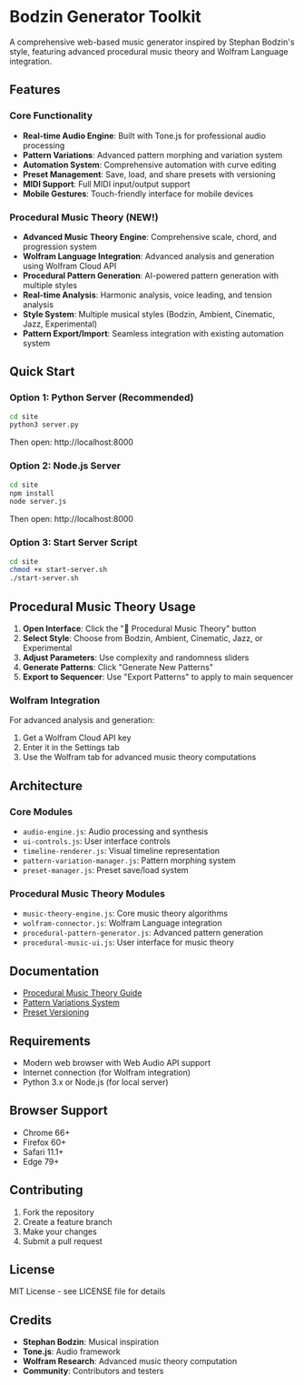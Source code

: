 # Bodzin Generator Toolkit

A comprehensive web-based music generator inspired by Stephan Bodzin's style, featuring advanced procedural music theory and Wolfram Language integration.

## Features

### Core Functionality
- **Real-time Audio Engine**: Built with Tone.js for professional audio processing
- **Pattern Variations**: Advanced pattern morphing and variation system
- **Automation System**: Comprehensive automation with curve editing
- **Preset Management**: Save, load, and share presets with versioning
- **MIDI Support**: Full MIDI input/output support
- **Mobile Gestures**: Touch-friendly interface for mobile devices

### Procedural Music Theory (NEW!)
- **Advanced Music Theory Engine**: Comprehensive scale, chord, and progression system
- **Wolfram Language Integration**: Advanced analysis and generation using Wolfram Cloud API
- **Procedural Pattern Generation**: AI-powered pattern generation with multiple styles
- **Real-time Analysis**: Harmonic analysis, voice leading, and tension analysis
- **Style System**: Multiple musical styles (Bodzin, Ambient, Cinematic, Jazz, Experimental)
- **Pattern Export/Import**: Seamless integration with existing automation system

## Quick Start

### Option 1: Python Server (Recommended)
```bash
cd site
python3 server.py
```
Then open: http://localhost:8000

### Option 2: Node.js Server
```bash
cd site
npm install
node server.js
```
Then open: http://localhost:8000

### Option 3: Start Server Script
```bash
cd site
chmod +x start-server.sh
./start-server.sh
```

## Procedural Music Theory Usage

1. **Open Interface**: Click the "🎵 Procedural Music Theory" button
2. **Select Style**: Choose from Bodzin, Ambient, Cinematic, Jazz, or Experimental
3. **Adjust Parameters**: Use complexity and randomness sliders
4. **Generate Patterns**: Click "Generate New Patterns"
5. **Export to Sequencer**: Use "Export Patterns" to apply to main sequencer

### Wolfram Integration

For advanced analysis and generation:
1. Get a Wolfram Cloud API key
2. Enter it in the Settings tab
3. Use the Wolfram tab for advanced music theory computations

## Architecture

### Core Modules
- `audio-engine.js`: Audio processing and synthesis
- `ui-controls.js`: User interface controls
- `timeline-renderer.js`: Visual timeline representation
- `pattern-variation-manager.js`: Pattern morphing system
- `preset-manager.js`: Preset save/load system

### Procedural Music Theory Modules
- `music-theory-engine.js`: Core music theory algorithms
- `wolfram-connector.js`: Wolfram Language integration
- `procedural-pattern-generator.js`: Advanced pattern generation
- `procedural-music-ui.js`: User interface for music theory

## Documentation

- [Procedural Music Theory Guide](PROCEDURAL_MUSIC_THEORY.md)
- [Pattern Variations System](PATTERN_VARIATIONS_README.md)
- [Preset Versioning](PRESET_VERSIONING.md)

## Requirements

- Modern web browser with Web Audio API support
- Internet connection (for Wolfram integration)
- Python 3.x or Node.js (for local server)

## Browser Support

- Chrome 66+
- Firefox 60+
- Safari 11.1+
- Edge 79+

## Contributing

1. Fork the repository
2. Create a feature branch
3. Make your changes
4. Submit a pull request

## License

MIT License - see LICENSE file for details

## Credits

- **Stephan Bodzin**: Musical inspiration
- **Tone.js**: Audio framework
- **Wolfram Research**: Advanced music theory computation
- **Community**: Contributors and testers
